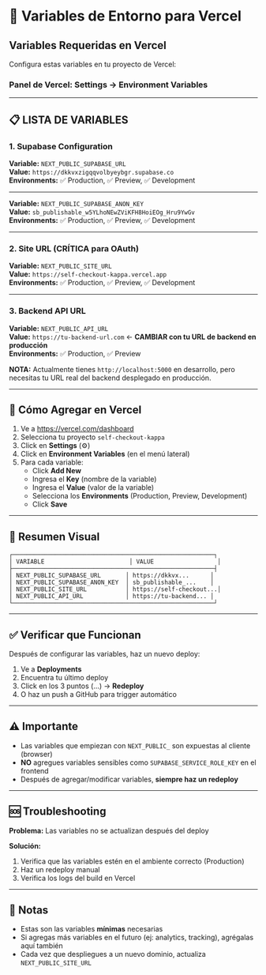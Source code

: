 # 🔐 Variables de Entorno para Vercel

## Variables Requeridas en Vercel

Configura estas variables en tu proyecto de Vercel:

### Panel de Vercel: Settings → Environment Variables

---

## 📋 LISTA DE VARIABLES

### 1. Supabase Configuration

**Variable:** `NEXT_PUBLIC_SUPABASE_URL`  
**Value:** `https://dkkvxzigqqvolbyeybgr.supabase.co`  
**Environments:** ✅ Production, ✅ Preview, ✅ Development

---

**Variable:** `NEXT_PUBLIC_SUPABASE_ANON_KEY`  
**Value:** `sb_publishable_w5YLhoNEwZViKFH8HoiEOg_Hru9YwGv`  
**Environments:** ✅ Production, ✅ Preview, ✅ Development

---

### 2. Site URL (CRÍTICA para OAuth)

**Variable:** `NEXT_PUBLIC_SITE_URL`  
**Value:** `https://self-checkout-kappa.vercel.app`  
**Environments:** ✅ Production, ✅ Preview, ✅ Development

---

### 3. Backend API URL

**Variable:** `NEXT_PUBLIC_API_URL`  
**Value:** `https://tu-backend-url.com` ← **CAMBIAR con tu URL de backend en producción**  
**Environments:** ✅ Production, ✅ Preview

**NOTA:** Actualmente tienes `http://localhost:5000` en desarrollo, pero necesitas tu URL real del backend desplegado en producción.

---

## 📸 Cómo Agregar en Vercel

1. Ve a https://vercel.com/dashboard
2. Selecciona tu proyecto `self-checkout-kappa`
3. Click en **Settings** (⚙️)
4. Click en **Environment Variables** (en el menú lateral)
5. Para cada variable:
   - Click **Add New**
   - Ingresa el **Key** (nombre de la variable)
   - Ingresa el **Value** (valor de la variable)
   - Selecciona los **Environments** (Production, Preview, Development)
   - Click **Save**

---

## 🎯 Resumen Visual

```
┌─────────────────────────────────────────────────────────┐
│ VARIABLE                        │ VALUE                  │
├─────────────────────────────────────────────────────────┤
│ NEXT_PUBLIC_SUPABASE_URL       │ https://dkkvx...      │
│ NEXT_PUBLIC_SUPABASE_ANON_KEY  │ sb_publishable_...    │
│ NEXT_PUBLIC_SITE_URL           │ https://self-checkout...│
│ NEXT_PUBLIC_API_URL            │ https://tu-backend... │
└─────────────────────────────────────────────────────────┘
```

---

## ✅ Verificar que Funcionan

Después de configurar las variables, haz un nuevo deploy:

1. Ve a **Deployments**
2. Encuentra tu último deploy
3. Click en los 3 puntos (...) → **Redeploy**
4. O haz un push a GitHub para trigger automático

---

## ⚠️ Importante

- Las variables que empiezan con `NEXT_PUBLIC_` son expuestas al cliente (browser)
- **NO** agregues variables sensibles como `SUPABASE_SERVICE_ROLE_KEY` en el frontend
- Después de agregar/modificar variables, **siempre haz un redeploy**

---

## 🆘 Troubleshooting

**Problema:** Las variables no se actualizan después del deploy

**Solución:** 
1. Verifica que las variables estén en el ambiente correcto (Production)
2. Haz un redeploy manual
3. Verifica los logs del build en Vercel

---

## 📝 Notas

- Estas son las variables **mínimas** necesarias
- Si agregas más variables en el futuro (ej: analytics, tracking), agrégalas aquí también
- Cada vez que despliegues a un nuevo dominio, actualiza `NEXT_PUBLIC_SITE_URL`

